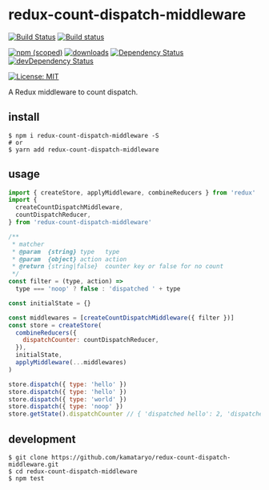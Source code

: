 # redux-count-dispatch-middleware

[![Build Status](https://travis-ci.org/kamataryo/redux-count-dispatch-middleware.svg?branch=master)](https://travis-ci.org/kamataryo/redux-count-dispatch-middleware)
[![Build status](https://ci.appveyor.com/api/projects/status/yhpc128t9efo5b1k?svg=true)](https://ci.appveyor.com/project/kamataryo/redux-count-dispatch-middleware)

[![npm (scoped)](https://img.shields.io/npm/v/redux-count-dispatch-middleware.svg)](https://www.npmjs.com/package/redux-count-dispatch-middleware)
[![downloads](https://img.shields.io/npm/dt/redux-count-dispatch-middleware.svg)](https://www.npmjs.com/package/redux-count-dispatch-middleware)
[![Dependency Status](https://img.shields.io/david/kamataryo/redux-count-dispatch-middleware.svg?style=flat)](https://david-dm.org/kamataryo/redux-count-dispatch-middleware)
[![devDependency Status](https://img.shields.io/david/dev/kamataryo/redux-count-dispatch-middleware.svg?style=flat)](https://david-dm.org/kamataryo/redux-count-dispatch-middleware#info=devDependencies)

[![License: MIT](https://img.shields.io/badge/License-MIT-yellow.svg)](https://opensource.org/licenses/MIT)

A Redux middleware to count dispatch.

## install

```shell
$ npm i redux-count-dispatch-middleware -S
# or
$ yarn add redux-count-dispatch-middleware
```

## usage

```javascript
import { createStore, applyMiddleware, combineReducers } from 'redux'
import {
  createCountDispatchMiddleware,
  countDispatchReducer,
} from 'redux-count-dispatch-middleware'

/**
 * matcher
 * @param  {string} type   type
 * @param  {object} action action
 * @return {string|false}  counter key or false for no count
 */
const filter = (type, action) =>
  type === 'noop' ? false : 'dispatched ' + type

const initialState = {}

const middlewares = [createCountDispatchMiddleware({ filter })]
const store = createStore(
  combineReducers({
    dispatchCounter: countDispatchReducer,
  }),
  initialState,
  applyMiddleware(...middlewares)
)

store.dispatch({ type: 'hello' })
store.dispatch({ type: 'hello' })
store.dispatch({ type: 'world' })
store.dispatch({ type: 'noop' })
store.getState().dispatchCounter // { 'dispatched hello': 2, 'dispatched world': 1 }
```

## development

```shell
$ git clone https://github.com/kamataryo/redux-count-dispatch-middleware.git
$ cd redux-count-dispatch-middleware
$ npm test
```
